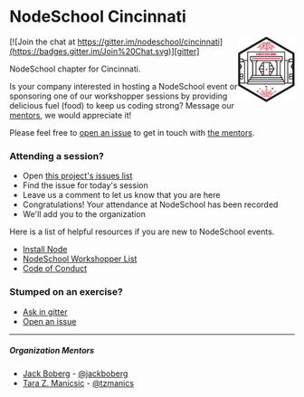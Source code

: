 # NodeSchool Cincinnati

<img align="right"
  width=100 height=115
  src="https://github.com/nodeschool/cincinnati/blob/master/images/logo/nodeschool-cincy-logo.png?raw=true"
  />

[![Join the chat at https://gitter.im/nodeschool/cincinnati](https://badges.gitter.im/Join%20Chat.svg)][gitter]

NodeSchool chapter for Cincinnati.

Is your company interested in hosting a NodeSchool event or sponsoring one of our workshopper sessions by providing delicious fuel (food) to keep us coding strong? Message our [mentors](#organization-mentors), we would appreciate it!

Please feel free to [open an issue][new-issue] to get in touch with [the
mentors](#organization-mentors).

### Attending a session?

* Open [this project's issues list][issues]
* Find the issue for today's session
* Leave us a comment to let us know that you are here
* Congratulations! Your attendance at NodeSchool has been recorded
* We'll add you to the organization

Here is a list of helpful resources if you are new to NodeSchool events.

- [Install Node][install-node]
- [NodeSchool Workshopper List][workshoppers]
- [Code of Conduct][conduct]

### Stumped on an exercise?

- [Ask in gitter][gitter]
- [Open an issue][new-issue]

---

##### Organization Mentors

 - [Jack Boberg](https://github.com/jackboberg) - [@jackboberg](https://twitter.com/jackboberg/)
 - [Tara Z. Manicsic](https://github.com/tzmanics) - [@tzmanics](https://twitter.com/tzmanics/)

[conduct]: https://github.com/nodeschool/cincinnati/blob/master/code_of_conduct.md
[gitter]: https://gitter.im/nodeschool/cincinnati
[issues]:  https://github.com/nodeschool/cincinnati/issues
[new-issue]: https://github.com/nodeschool/cincinnati/issues/new

[install-node]: https://nodejs.org/
[workshoppers]: http://nodeschool.io/#workshopper-list
